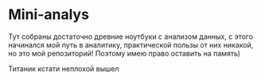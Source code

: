 # Mini-analys
Тут собраны достаточно древние ноутбуки с анализом данных, с этого начинался мой путь в аналитику, практической пользы от них никакой, но это мой репозиторий! Поэтому имею право оставить на память)

Титаник кстати неплохой вышел
